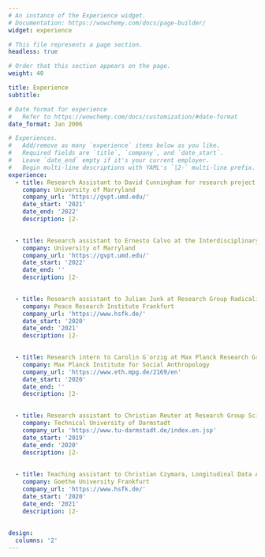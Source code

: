 ```yaml
---
# An instance of the Experience widget.
# Documentation: https://wowchemy.com/docs/page-builder/
widget: experience

# This file represents a page section.
headless: true

# Order that this section appears on the page.
weight: 40

title: Experience
subtitle:

# Date format for experience
#   Refer to https://wowchemy.com/docs/customization/#date-format
date_format: Jan 2006

# Experiences.
#   Add/remove as many `experience` items below as you like.
#   Required fields are `title`, `company`, and `date_start`.
#   Leave `date_end` empty if it's your current employer.
#   Begin multi-line descriptions with YAML's `|2-` multi-line prefix.
experience:
  - title: Research Assistant to David Cunningham for research project “Preventing Civil War through International Actions”
    company: University of Marryland
    company_url: 'https://gvpt.umd.edu/'
    date_start: '2021'
    date_end: '2022'
    description: |2-
        

  - title: Research assistant to Ernesto Calvo at the Interdisciplinary Laboratory of Computational Social Science
    company: University of Marryland
    company_url: 'https://gvpt.umd.edu/'
    date_start: '2022'
    date_end: ''
    description: |2-
        

  - title: Research assistant to Julian Junk at Research Group Radicalization
    company: Peace Research Institute Frankfurt
    company_url: 'https://www.hsfk.de/'
    date_start: '2020'
    date_end: '2021'
    description: |2-
        

  - title: Research intern to Carolin G¨orzig at Max Planck Research Group How ‘Terrorists’ Learn
    company: Max Planck Institute for Social Anthropology
    company_url: 'https://www.eth.mpg.de/2169/en'
    date_start: '2020'
    date_end: ''
    description: |2-
    

  - title: Research assistant to Christian Reuter at Research Group Science and Technology for Peace and Security
    company: Technical University of Darmstadt
    company_url: 'https://www.tu-darmstadt.de/index.en.jsp'
    date_start: '2019'
    date_end: '2020'
    description: |2-
    
    
  - title: Teaching assistant to Christian Czymara, Longitudinal Data Analysis and Causality (graduate level)
    company: Goethe University Frankfurt
    company_url: 'https://www.hsfk.de/'
    date_start: '2020'
    date_end: '2021'
    description: |2-
    
    
design:
  columns: '2'
---
```

